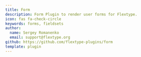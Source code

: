 ```yaml
---
title: Form
description: Form Plugin to render user forms for Flextype.
icon: fas fa-check-circle
keywords: forms, fieldsets
author:
  name: Sergey Romanenko
  email: support@flextype.org
github: https://github.com/flextype-plugins/form
template: plugin
---
```


